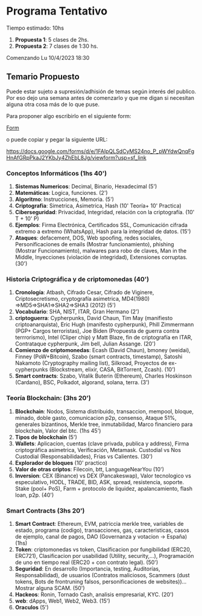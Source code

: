# Programa Tentativo

Tiempo estimado: 10hs

1. **Propuesta 1**: 5 clases de 2hs.
2. **Propuesta 2**: 7 clases de 1:30 hs.

Comenzando Lu 10/4/2023 18:30

## Temario Propuesto

Puede estar sujeto a supresión/adhisión de temas según interés del publico. Por eso dejo una semana antes de comenzarlo y que me digan si necesitan alguna otra cosa más de lo que puse.

Para proponer algo escribirlo en el siguiente form:

[Form](https://docs.google.com/forms/d/e/1FAIpQLSdCyMS24no_P_pWYdwQnqFgHnAfGRpPkaJ2YKbJy4ZhEbL8Jg/viewform?usp=sf_link)

o puede copiar y pegar la siguiente URL:

https://docs.google.com/forms/d/e/1FAIpQLSdCyMS24no_P_pWYdwQnqFgHnAfGRpPkaJ2YKbJy4ZhEbL8Jg/viewform?usp=sf_link


### Conceptos Informáticos (1hs 40')
1. **Sistemas Numericos**: Decimal, Binario, Hexadecimal (5')
2. **Matemáticas**: Logica, funciones. (2')
3. **Algoritmo**: Instrucciones, Memoria. (5')
4. **Criptografia**: Simetrica, Asimetrica, Hash (10' Teoría+ 10' Practica)
5. **Ciberseguridad**: Privacidad, Integridad, relación con la criptografía. (10' T + 10' P)
6. **Ejemplos**: Firma Electrónica, Certificados SSL, Comunicación cifrada extremo a extremo (WhatsApp), Hash para la integridad de datos. (15')
7. **Ataques**: defacement, DOS, Web spoofing, redes sociales, Personificaciones de emails (Mostrar funcionamiento), phishing (Mostrar Funcionamiento), malwares para robo de claves, Man in the Middle, Inyecciones (violación de integridad), Extensiones corruptas. (30')

### Historia Criptográfica y de criptomonedas (40')
1. **Cronología**: Atbash, Cifrado Cesar, Cifrado de Viginere, Criptosecretismo, cryptografía asimetrica, MD4(1980) ⇒MD5⇒SHA1⇒SHA2⇒SHA3 (2012) (5')
2. **Vocabulario**: SHA, NIST, ITAR, Gran Hermano (2')
3. **criptoguerra**: Cypherpunks, David Chaun, Tim May (manifiesto criptoanarquista), Eric Hugh (manifesto cypherpunk), Phill Zimmermann (PGP+ Cargos terroristas), Joe Biden (Propuesta de guerra contra terrrorismo), Intel (Cliper chip) y Matt Blaze, fin de criptografía en ITAR, Contrataque cypherpunk, Jim bell, Julian Assange. (20')
4. **Comienzo de criptomonedas**: Ecash (David Chaun), bmoney (weidai), Finney (PoW+Bitcoin), Szabo (smart contracts, timestamp), Satoshi Nakamoto (Cryptography mailing list), Silkroad, Proyectos de ex-cypherpunks (Blockstream, elixir, CASA, BitTorrent, Zcash). (10')
5. **Smart contracts**: Szabo, Vitalik Buterin (Ethereum), Charles Hoskinson (Cardano), BSC, Polkadot, algorand, solana, terra. (3')

### Teoría Blockchain: (3hs 20')
1. **Blockchain**: Nodos, Sistema distribuido, transaccion, mempool, bloque, minado, doble gasto, comunicacion p2p, consenso, Ataque 51%, generales bizantinos, Merkle tree, inmutabilidad, Marco financiero para blockchain, Valor del btc. (1hs 45')
2. **Tipos de blockchain** (5')
3. **Wallets**: Aplicacion, cuentas (clave privada, publica y address), Firma criptográfica asimetrica, Verificación, Metamask. Custodial vs Nos Custodial (Responsabilidades), Frias vs Calientes. (30')
4. **Explorador de bloques** (10' practico)
5. **Valor de otras criptos**: Filecoin, btt, LanguageNearYou (10')
6. **Inversion**: CEX (Binance) vs DEX (Pancakeswap), Valor tecnologico vs especulativo, HODL, TRADE, BID, ASK, spread, resistencia, soporte. Stake (pool+ PoS), Farm + protocolo de liquidez, apalancamiento, flash loan, p2p. (40')

### Smart Contracts (3hs 20')
1. **Smart Contract**: Ethereum, EVM, patriccia merkle tree, variables de estado, programa (codigo), transacciones, gas, caracteristicas, casos de ejemplo, canal de pagos, DAO (Governanza y votacion -> España)  (1hs)
2. **Token**: criptomonedas vs token, Clasificacion por fungibilidad (ERC20, ERC721), Clasificacion por usabilidad (Utility, security,...), Programación de uno en tiempo real (ERC20 + con contrato legal). (50')
3. **Seguridad**: En desarrollo (Importancia, testing, Auditorías, Responsabilidad), de usuarios (Contratos maliciosos, Scammers (dust tokens, Bots de frontruning falsos, personificaciones de websites))... Mostrar alguna SCAM. (50')
4. **Hackeos**: Ronin, Tornado Cash, analisis empresarial, KYC. (20')
5. **web**: dApps, Web1, Web2, Web3. (15')
6. **Oraculos** (5')